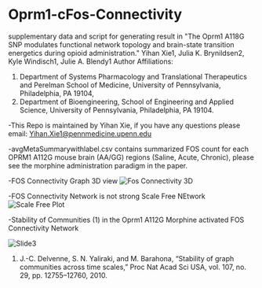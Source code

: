 # Oprm1-cFos-Connectivity
supplementary data and script for generating result in "The Oprm1 A118G SNP modulates functional network topology and brain-state transition 
energetics during opioid administration."
Yihan Xie1, Julia K. Brynildsen2, Kyle Windisch1, Julie A. Blendy1
Author Affiliations: 
1. Department of Systems Pharmacology and Translational Therapeutics and 
Perelman School of Medicine, University of Pennsylvania, Philadelphia, PA 19104, 
2. Department of Bioengineering, School of Engineering and Applied Science, University of Pennsylvania, 
Philadelphia, PA 19104.

-This Repo is maintained by Yihan Xie, if you have any questions please email: Yihan.Xie1@pennmedicine.upenn.edu

-avgMetaSummarywithlabel.csv contains summarized FOS count for each OPRM1 A112G mouse brain (AA/GG) regions (Saline, Acute, Chronic), please see the morphine administration paradigm in the paper. 

-FOS Connectivity Graph 3D view
![Fos Connectivity 3D](https://github.com/GoogleXie/Oprm1-cFos-Connectivity/assets/57155132/e92128d8-894d-4b20-9bb8-f1b15b09e677)





-FOS Connectivity Network is not strong Scale Free NEtwork
![Scale Free Plot](https://github.com/GoogleXie/Oprm1-cFos-Connectivity/assets/57155132/0bba9d61-0d5c-4e98-96ec-6074fcb796da)





-Stability of Communities (1) in the Oprm1 A112G Morphine activated FOS Connectivity Network

![Slide3](https://github.com/GoogleXie/Oprm1-cFos-Connectivity/assets/57155132/621633ff-3558-47a8-8352-64bc149e1034)

1.  J.-C. Delvenne, S. N. Yaliraki, and M. Barahona, “Stability of graph communities across time scales,” Proc Nat Acad Sci USA, vol. 107, no. 29, pp. 12755–12760, 2010.
